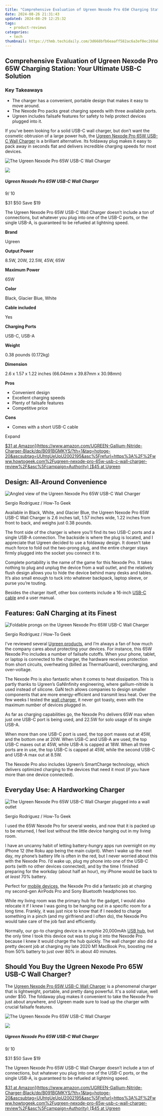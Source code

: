 ```yaml
---
title: "Comprehensive Evaluation of Ugreen Nexode Pro 65W Charging Station: Your Ultimate USB-C Solution"
date: 2024-08-26 21:31:43
updated: 2024-08-29 12:25:32
tags:
  - product-reviews
categories:
  - tech
thumbnail: https://thmb.techidaily.com/3d668bfb6eaaff582ac6a3ef0ec269ab4610d6df4de409efc683d784a7434cf5.jpg
---
```


## Comprehensive Evaluation of Ugreen Nexode Pro 65W Charging Station: Your Ultimate USB-C Solution

### Key Takeaways

* The charger has a convenient, portable design that makes it easy to move around.
* The Nexode Pro packs great charging speeds with three available ports.
* Ugreen includes failsafe features for safety to help protect devices plugged into it.

 If you’ve been looking for a solid USB-C wall charger, but don’t want the cosmetic obtrusion of a large power hub, the [Ugreen Nexode Pro 65W USB-C Wall Charger](https://www.amazon.com/UGREEN-Gallium-Nitride-Charger-Black/dp/B091BGMKYS/?tag=hotoge-20&ascsubtag=UUhtgUeUpU2002195&asc%5Frefurl=https%3A%2F%2Fwww.howtogeek.com%2Fugreen-nexode-pro-65w-usb-c-wall-charger-review%2F&asc%5Fcampaign=Authority) is a brilliant alternative. Its foldaway plug makes it easy to pack away in seconds flat and delivers incredible charging speeds for most devices.

![The Ugreen Nexode Pro 65W USB-C Wall Charger](https://static1.howtogeekimages.com/wordpress/wp-content/uploads/2024/02/ugreen-nexode-pro-65w-usb-c-product-1.png) 

![](https://static1.howtogeekimages.com/wordpresshttps://static0.howtogeekimages.com/wordpress/wp-content/uploads/2024/01/htg-rec-2024-2000-1.png) 

#####  Ugreen Nexode Pro 65W USB-C Wall Charger

9/ 10 

$31 $50 Save $19 

  
The Ugreen Nexode Pro 65W USB-C Wall Charger doesn’t include a ton of connections, but whatever you plug into one of the USB-C ports, or the single USB-A, is guaranteed to be refueled at lightning speed.

**Brand** 

 Ugreen 

**Output Power** 

 8.5W, 20W, 22.5W, 45W, 65W 

**Maximum Power** 

 65W 

**Color** 

 Black, Glacier Blue, White 

**Cable included** 

 Yes 

**Charging Ports** 

 USB-C, USB-A 

**Weight** 

 0.38 pounds (0.172kg) 

**Dimension** 

 2.6 x 1.57 x 1.22 inches (66.04mm x 39.87mm x 30.98mm) 

**Pros** 
* Convenient design
* Excellent charging speeds
* Plenty of failsafe features
* Competitive price

**Cons** 
* Comes with a short USB-C cable

Expand 

[$31 at Amazon](https://www.amazon.com/UGREEN-Gallium-Nitride-Charger-Black/dp/B091BGMKYS/?th=1&tag=hotoge-20&ascsubtag=UUhtgUeUpU2002195&asc%5Frefurl=https%3A%2F%2Fwww.howtogeek.com%2Fugreen-nexode-pro-65w-usb-c-wall-charger-review%2F&asc%5Fcampaign=Authority) [$45 at Ugreen](https://ugreencom.pxf.io/c/156932/1855641/21268?subId1=htgnexodewallchargerreview&u=https%3A%2F%2Fwww.ugreen.com%2Fproducts%2F65w-3-ports-gan-fast-charger%3Fvariant%3D39915659591742) 

##  Design: All-Around Convenience

![Angled view of the Ugreen Nexode Pro 65W USB-C Wall Charger](https://static1.howtogeekimages.com/wordpress/wp-content/uploads/wm/2024/02/angled-view-of-the-ugreen-nexode-pro-65w-usb-c-wall-chargerjpg_53347519300_o.jpg) 

Sergio Rodriguez / How-To Geek

 Available in Black, White, and Glacier Blue, the Ugreen Nexode Pro 65W USB-C Wall Charger is 2.6 inches tall, 1.57 inches wide, 1.22 inches from front to back, and weighs just 0.38 pounds.

 The front side of the charger is where you’ll find its two USB-C ports and a single USB-A connection. The backside is where the plug is located, and I appreciate that Ugreen decided to use a foldaway design. It doesn’t take much force to fold out the two-prong plug, and the entire charger stays firmly plugged into the socket you connect it to.

 Complete portability is the name of the game for this Nexode Pro. It takes nothing to plug and unplug the device from a wall outlet, and the relatively flush design allows you to hide the device behind many desks and tables. It’s also small enough to tuck into whatever backpack, laptop sleeve, or purse you’re touting.

 Besides the charger itself, other box contents include a 16-inch [USB-C cable](https://games-able.techidaily.com/bypassing-steam-disconnection-in-windows-11/) and a user manual.

##  Features: GaN Charging at its Finest

![Foldable prongs on the Ugreen Nexode Pro 65W USB-C Wall Charger](https://static1.howtogeekimages.com/wordpress/wp-content/uploads/wm/2024/02/foldable-prongs-on-the-ugreen-nexode-pro-65w-usb-c-wall-chargerjpg_53346194182_o.jpg) 

Sergio Rodriguez / How-To Geek

 I’ve reviewed several [Ugreen products](https://fox-that.techidaily.com/1721452377806-issues-with-your-iphones-location-heres-how-you-can-fix-them/), and I’m always a fan of how much the company cares about protecting your devices. For instance, this 65W Nexode Pro includes a number of failsafe cutoffs. When your phone, tablet, or laptop is connected to the charger, the hardware receives protection from short circuits, overheating (billed as ThermalGuard), overcharging, and over-voltage.

 The Nexode Pro is also fantastic when it comes to heat dissipation. This is partly thanks to Ugreen’s GaNInfinity engineering, where gallium-nitride is used instead of silicone. GaN tech allows companies to design smaller components that are more energy-efficient and transmit less heat. Over the few weeks I tested the [wall charger](https://change-location.techidaily.com/how-to-fix-error-495-while-downloadupdating-android-apps-on-motorola-moto-g13-drfone-by-drfone-fix-android-problems-fix-android-problems/), it never got toasty, even with the maximum number of devices plugged in.

 As far as charging capabilities go, the Nexode Pro delivers 65W max when just one USB-C port is being used, and 22.5W for solo usage of its single USB-A.

 When more than one USB-C port is used, the top port maxes out at 45W, and the bottom one at 20W. When USB-C and USB-A are used, the top USB-C maxes out at 45W, while USB-A is capped at 18W. When all three ports are in use, the top USB-C is capped at 45W, while the second USB-C and USB-A max out at 8.5W.

 The Nexode Pro also includes Ugreen’s SmartCharge technology, which delivers optimized charging to the devices that need it most (if you have more than one device connected).

##  Everyday Use: A Hardworking Charger

![The Ugreen Nexode Pro 65W USB-C Wall Charger plugged into a wall outlet](https://static1.howtogeekimages.com/wordpress/wp-content/uploads/wm/2024/02/the-ugreen-nexode-pro-65w-usb-c-wall-charger-plugged-into-a-wall-outletjpg_53347390804_o.jpg) 

Sergio Rodriguez / How-To Geek

 I used the 65W Nexode Pro for several weeks, and now that it is packed up to be returned, I feel lost without the little device hanging out in my living room.

 I have an uncanny habit of letting battery-hungry apps run overnight on my iPhone 12 (the Roku app being the main culprit). When I wake up the next day, my phone’s battery life is often in the red, but I never worried about this with the Nexode Pro. I’d wake up, plug my phone into one of the USB-C ports (with no other devices connected), and by the time I finished preparing for the workday (about half an hour), my iPhone would be back to _at least_ 70% battery.

 Perfect for [mobile devices](https://some-techniques.techidaily.com/freedom-in-viewing-is-vlc-more-powerful-than-mpc-for-2024/), the Nexode Pro did a fantastic job at charging my second-gen AirPods Pro and Sony Bluetooth headphones too.

 While my living room was the primary hub for the gadget, I would also relocate it if I knew I was going to be hanging out in a specific room for a long time. Frankly, it was just nice to know that if I needed to charge something in a pinch (and my girlfriend and I often do), the Nexode Pro would take care of the job fast and efficiently.

 Normally, our go-to charging device is a mophie 20,000mAh [USB hub](https://extra-approaches.techidaily.com/2024-approved-joint-venture-campaigns-for-brands-on-video-platforms/), but the only time I took this device out was to plug it into the Nexode Pro because I knew it would charge the hub quickly. The wall charger also did a pretty decent job at charging my late 2020 M1 MacBook Pro, boosting me from 50% battery to just over 80% in about 40 minutes.

##  Should You Buy the Ugreen Nexode Pro 65W USB-C Wall Charger?

 The [Ugreen Nexode Pro 65W USB-C Wall Charger](https://www.amazon.com/UGREEN-Gallium-Nitride-Charger-Black/dp/B091BGMKYS/?tag=hotoge-20&ascsubtag=UUhtgUeUpU2002195&asc%5Frefurl=https%3A%2F%2Fwww.howtogeek.com%2Fugreen-nexode-pro-65w-usb-c-wall-charger-review%2F&asc%5Fcampaign=Authority) is a phenomenal charger that is lightweight, portable, and pretty dang powerful. It's a solid value, well under $50\. The foldaway plug makes it convenient to take the Nexode Pro just about anywhere, and Ugreen made sure to load up the charger with crucial failsafe features.

![The Ugreen Nexode Pro 65W USB-C Wall Charger](https://static1.howtogeekimages.com/wordpress/wp-content/uploads/2024/02/ugreen-nexode-pro-65w-usb-c-product-1.png) 

![](https://static1.howtogeekimages.com/wordpresshttps://static0.howtogeekimages.com/wordpress/wp-content/uploads/2024/01/htg-rec-2024-2000-1.png) 

#####  Ugreen Nexode Pro 65W USB-C Wall Charger

9/ 10 

$31 $50 Save $19 

  
The Ugreen Nexode Pro 65W USB-C Wall Charger doesn’t include a ton of connections, but whatever you plug into one of the USB-C ports, or the single USB-A, is guaranteed to be refueled at lightning speed.

[$31 at Amazon](https://www.amazon.com/UGREEN-Gallium-Nitride-Charger-Black/dp/B091BGMKYS/?th=1&tag=hotoge-20&ascsubtag=UUhtgUeUpU2002195&asc%5Frefurl=https%3A%2F%2Fwww.howtogeek.com%2Fugreen-nexode-pro-65w-usb-c-wall-charger-review%2F&asc%5Fcampaign=Authority) [$45 at Ugreen](https://ugreencom.pxf.io/c/156932/1855641/21268?subId1=htgnexodewallchargerreview&u=https%3A%2F%2Fwww.ugreen.com%2Fproducts%2F65w-3-ports-gan-fast-charger%3Fvariant%3D39915659591742)

<ins class="adsbygoogle"
     style="display:block"
     data-ad-format="autorelaxed"
     data-ad-client="ca-pub-7571918770474297"
     data-ad-slot="1223367746"></ins>



<ins class="adsbygoogle"
     style="display:block"
     data-ad-client="ca-pub-7571918770474297"
     data-ad-slot="8358498916"
     data-ad-format="auto"
     data-full-width-responsive="true"></ins>

